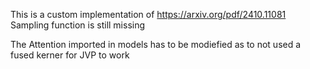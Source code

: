 This is a custom implementation of https://arxiv.org/pdf/2410.11081
Sampling function is still missing 

The Attention imported in models has to be modiefied as to not used a fused kerner for JVP to work
